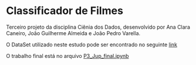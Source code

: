 # Classificador de Filmes
Terceiro projeto da disciplina Ciênia dos Dados, desenvolvido por Ana Clara Caneiro, João Guilherme Almeida e João Pedro Varella.

O DataSet utilizado neste estudo pode ser encontrado no seguinte [link](https://www.kaggle.com/rounakbanik/the-movies-dataset#links_small.csv)

O trabalho final está no arquivo [P3_Jup_final.ipynb](https://github.com/joaogcfa/Classificador_de_Filmes/blob/master/P3_Jup_final.ipynb)
